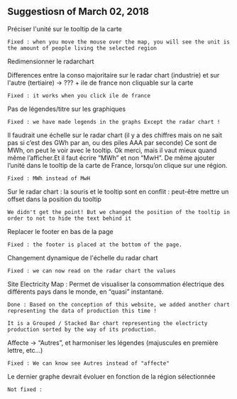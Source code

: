 ## Suggestiosn of March 02, 2018 

Préciser l'unité sur le tooltip de la carte

    Fixed : when you move the mouse over the map, you will see the unit is the amount of people living the selected region


Redimensionner le radarchart 

Differences entre la conso majoritaire sur le radar chart (industrie) et sur l'autre (tertiaire) -> ??? + ile de france non cliquable sur la carte
    
    Fixed : it works when you click ile de france

Pas de légendes/titre sur les graphiques
  
    Fixed : we have made legends in the graphs Except the radar chart ! 


Il faudrait une échelle sur le radar chart (il y a des chiffres mais on ne sait pas si c’est des GWh par an, ou des piles AAA par seconde) Ce sont de MWh, on peut le voir avec le tooltip. Ok merci, mais il vaut mieux quand même l’afficher.Et il faut écrire “MWh” et non “MwH”. De même ajouter l’unité dans le tooltip de la carte de France, lorsqu’on clique sur une région.

    Fixed : MWh instead of MwH

Sur le radar chart : la souris et le tooltip sont en conflit : peut-être mettre un offset dans la position du tooltip

    We didn't get the point! But we changed the position of the tooltip in order to not to hide the text behind it 

Replacer le footer en bas de la page

    Fixed : the footer is placed at the bottom of the page.

Changement dynamique de l'échelle du radar chart

    Fixed : we can now read on the radar chart the values

Site Electricity Map : Permet de visualiser la consommation électrique des différents pays dans le monde, en “quasi” instantané.

    Done : Based on the conception of this website, we added another chart representing the data of production this time !
    
    It is a Grouped / Stacked Bar chart representing the electricty production sorted by the way of its production. 

Affecte -> “Autres”, et harmoniser les légendes (majuscules en première lettre, etc…)
       
    Fixed : We can know see Autres instead of "affecte" 

Le dernier graphe devrait évoluer en fonction de la région sélectionnée
            
    Not fixed : 
